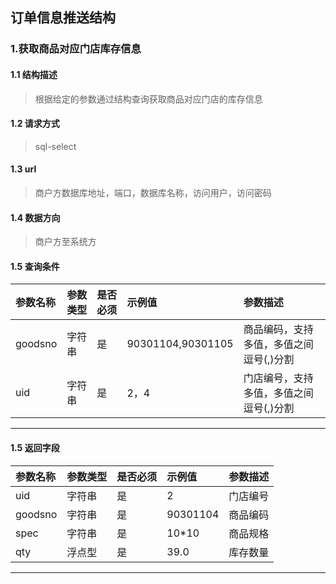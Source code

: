 ## 订单信息推送结构
### 1.获取商品对应门店库存信息
#### 1.1 结构描述
> 根据给定的参数通过结构查询获取商品对应门店的库存信息
#### 1.2 请求方式
> sql-select
#### 1.3 url
> 商户方数据库地址，端口，数据库名称，访问用户，访问密码
#### 1.4 数据方向
> 商户方至系统方
#### 1.5 查询条件
| 参数名称 | 参数类型 | 是否必须 | 示例值 | 参数描述  |
| :---         |     :---      |     :--- | :--- | :--- |
| goodsno   | 字符串     | 是    | 90301104,90301105    | 商品编码，支持多值，多值之间逗号(,)分割 |
| uid   | 字符串    | 是    | 2，4    | 门店编号，支持多值，多值之间逗号(,)分割 |
--------------------- 
#### 1.5 返回字段
| 参数名称 | 参数类型 | 是否必须 | 示例值 | 参数描述  |
| :---         |     :---      |     :--- | :--- | :--- |
| uid   | 字符串    | 是    | 2    | 门店编号 |
| goodsno   | 字符串    | 是    |   90301104  | 商品编码 |
| spec   | 字符串    | 是    |   10*10  | 商品规格 |
| qty   | 浮点型    | 是    |   39.0  | 库存数量|
--------------------- 
